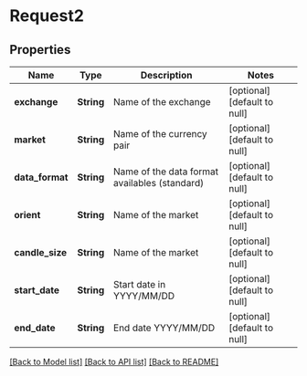 # Request2

## Properties
Name | Type | Description | Notes
------------ | ------------- | ------------- | -------------
**exchange** | **String** | Name of the exchange | [optional] [default to null]
**market** | **String** | Name of the currency pair | [optional] [default to null]
**data_format** | **String** | Name of the data format availables (standard) | [optional] [default to null]
**orient** | **String** | Name of the market | [optional] [default to null]
**candle_size** | **String** | Name of the market | [optional] [default to null]
**start_date** | **String** | Start date in YYYY/MM/DD | [optional] [default to null]
**end_date** | **String** | End date YYYY/MM/DD | [optional] [default to null]

[[Back to Model list]](../README.md#documentation-for-models) [[Back to API list]](../README.md#documentation-for-api-endpoints) [[Back to README]](../README.md)


